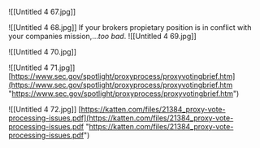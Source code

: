 

![[Untitled 4 67.jpg]]

![[Untitled 4 68.jpg]]
If your brokers propietary position is in conflict with your companies mission,...*too bad*.
![[Untitled 4 69.jpg]]

![[Untitled 4 70.jpg]]

![[Untitled 4 71.jpg]]
[https://www.sec.gov/spotlight/proxyprocess/proxyvotingbrief.htm](https://www.sec.gov/spotlight/proxyprocess/proxyvotingbrief.htm "https://www.sec.gov/spotlight/proxyprocess/proxyvotingbrief.htm")

![[Untitled 4 72.jpg]]
[https://katten.com/files/21384_proxy-vote-processing-issues.pdf](https://katten.com/files/21384_proxy-vote-processing-issues.pdf "https://katten.com/files/21384_proxy-vote-processing-issues.pdf")


